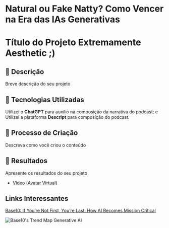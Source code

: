 # Natural ou Fake Natty? Como Vencer na Era das IAs Generativas

# Título do Projeto Extremamente Aesthetic ;)

## 📒 Descrição
Breve descrição do seu projeto

## 🤖 Tecnologias Utilizadas
Utilizei o **ChatGPT** para auxílio na composição da narrativa do podcast; e
Utilizei a plataforma **Descript** para composição do podcast.

## 🧐 Processo de Criação
Descreva como você criou o conteúdo

## 🚀 Resultados
Apresente os resultados do seu projeto

- [Vídeo (Avatar Virtual)](/exemplos/VIDEO.md)

## Links Interessantes

[Base10: If You’re Not First, You’re Last: How AI Becomes Mission Critical](https://base10.vc/post/generative-ai-mission-critical/)

![Base10's Trend Map Generative AI](https://github.com/digitalinnovationone/lab-natty-or-not/assets/730492/f4df26e8-f8f7-4419-8252-c69d73ea930c)
